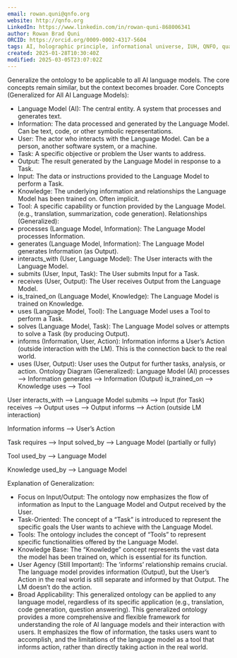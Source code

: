 ```yaml
---
email: rowan.quni@qnfo.org
website: http://qnfo.org
LinkedIn: https://www.linkedin.com/in/rowan-quni-868006341
author: Rowan Brad Quni
ORCID: https://orcid.org/0009-0002-4317-5604
tags: AI, holographic principle, informational universe, IUH, QNFO, quantum
created: 2025-01-28T10:30:40Z
modified: 2025-03-05T23:07:02Z
---
```


Generalize the ontology to be applicable to all AI language models. The core concepts remain similar, but the context becomes broader.
Core Concepts (Generalized for All AI Language Models):
 - Language Model (AI): The central entity. A system that processes and generates text.
 - Information: The data processed and generated by the Language Model. Can be text, code, or other symbolic representations.
 - User: The actor who interacts with the Language Model. Can be a person, another software system, or a machine.
 - Task: A specific objective or problem the User wants to address.
 - Output: The result generated by the Language Model in response to a Task.
 - Input: The data or instructions provided to the Language Model to perform a Task.
 - Knowledge: The underlying information and relationships the Language Model has been trained on. Often implicit.
 - Tool: A specific capability or function provided by the Language Model. (e.g., translation, summarization, code generation).
Relationships (Generalized):
 - processes (Language Model, Information): The Language Model processes Information.
 - generates (Language Model, Information): The Language Model generates Information (as Output).
 - interacts_with (User, Language Model): The User interacts with the Language Model.
 - submits (User, Input, Task): The User submits Input for a Task.
 - receives (User, Output): The User receives Output from the Language Model.
 - is_trained_on (Language Model, Knowledge): The Language Model is trained on Knowledge.
 - uses (Language Model, Tool): The Language Model uses a Tool to perform a Task.
 - solves (Language Model, Task): The Language Model solves or attempts to solve a Task (by producing Output).
 - informs (Information, User, Action): Information informs a User’s Action (outside interaction with the LM). This is the connection back to the real world.
 - uses (User, Output): User uses the Output for further tasks, analysis, or action.
Ontology Diagram (Generalized):
Language Model (AI)
    processes --> Information
    generates --> Information (Output)
    is_trained_on --> Knowledge
    uses --> Tool

User
    interacts_with --> Language Model
    submits --> Input (for Task)
    receives --> Output
    uses --> Output
    informs --> Action (outside LM interaction)

Information
    informs --> User’s Action

Task
    requires --> Input
    solved_by --> Language Model (partially or fully)

Tool
    used_by --> Language Model

Knowledge
    used_by --> Language Model

Explanation of Generalization:
 - Focus on Input/Output: The ontology now emphasizes the flow of information as Input to the Language Model and Output received by the User.
 - Task-Oriented: The concept of a “Task” is introduced to represent the specific goals the User wants to achieve with the Language Model.
 - Tools: The ontology includes the concept of “Tools” to represent specific functionalities offered by the Language Model.
 - Knowledge Base: The “Knowledge” concept represents the vast data the model has been trained on, which is essential for its function.
 - User Agency (Still Important): The ‘informs’ relationship remains crucial. The language model provides information (Output), but the User’s Action in the real world is still separate and informed by that Output. The LM doesn’t do the action.
 - Broad Applicability: This generalized ontology can be applied to any language model, regardless of its specific application (e.g., translation, code generation, question answering).
This generalized ontology provides a more comprehensive and flexible framework for understanding the role of AI language models and their interaction with users. It emphasizes the flow of information, the tasks users want to accomplish, and the limitations of the language model as a tool that informs action, rather than directly taking action in the real world.
